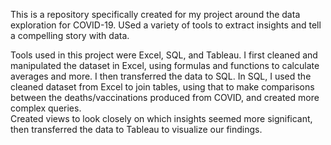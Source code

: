 This is a repository specifically created for my project around the data exploration for COVID-19. USed a variety of tools to extract insights and tell a compelling story with data.

Tools used in this project were Excel, SQL, and Tableau.
I first cleaned and manipulated the dataset in Excel, using formulas and functions to calculate averages and more. I then transferred the data to SQL.
In SQL, I used the cleaned dataset from Excel to join tables, using that to make comparisons between the deaths/vaccinations produced from COVID, and created more complex queries.  
Created views to look closely on which insights seemed more significant, then transferred the data to Tableau to visualize our findings.
